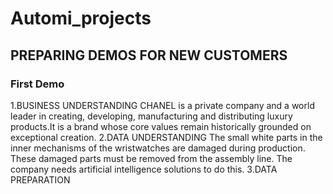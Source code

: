 # Automi_projects
## PREPARING DEMOS FOR NEW CUSTOMERS
### First Demo
1.BUSINESS UNDERSTANDING
CHANEL is a private company and a world leader in creating, developing, manufacturing and distributing luxury products.It is a brand whose core values remain historically grounded on exceptional creation.
2.DATA UNDERSTANDING
The small white parts in the inner mechanisms of the wristwatches are damaged during production. These damaged parts must be removed from the assembly line. The company needs artificial intelligence solutions to do this.
3.DATA PREPARATION
